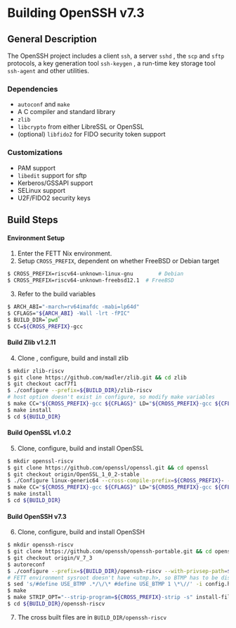 # Building OpenSSH v7.3

## General Description

The OpenSSH project includes a client `ssh`, a server `sshd` , the `scp` and `sftp` protocols, a key generation tool `ssh-keygen` , a run-time key storage tool `ssh-agent` and other utilities. 

### Dependencies 

* `autoconf` and `make`
* A C compiler and standard library
* `zlib`
* `libcrypto` from either LibreSSL or OpenSSL
* (optional) `libfido2` for FIDO security token support

### Customizations

* PAM support
* `libedit` support for sftp
* Kerberos/GSSAPI support
* SELinux support
* U2F/FIDO2 security keys

## Build Steps

#### Environment Setup

1. Enter the FETT Nix environment.
2. Setup `CROSS_PREFIX`, dependent on whether FreeBSD or Debian target

```bash
$ CROSS_PREFIX=riscv64-unknown-linux-gnu 		# Debian
$ CROSS_PREFIX=riscv64-unknown-freebsd12.1 	# FreeBSD
```

3. Refer to the build variables

```bash
$ ARCH_ABI="-march=rv64imafdc -mabi=lp64d"	
$ CFLAGS="${ARCH_ABI} -Wall -lrt -fPIC"
$ BUILD_DIR=`pwd`
$ CC=${CROSS_PREFIX}-gcc
```

#### Build Zlib v1.2.11

4. Clone , configure, build and install zlib

```bash
$ mkdir zlib-riscv
$ git clone https://github.com/madler/zlib.git && cd zlib
$ git checkout cacf7f1
$ ./configure --prefix=${BUILD_DIR}/zlib-riscv 
# host option doesn't exist in configure, so modify make variables
$ make CC="${CROSS_PREFIX}-gcc ${CFLAGS}" LD="${CROSS_PREFIX}-gcc ${CFLAGS}" AR="${CROSS_PREFIX}-ar" RANLIB="${CROSS_PREFIX}-ranlib" 
$ make install
$ cd ${BUILD_DIR}
```

#### Build OpenSSL v1.0.2

5. Clone, configure, build and install OpenSSL

```bash
$ mkdir openssl-riscv
$ git clone https://github.com/openssl/openssl.git && cd openssl
$ git checkout origin/OpenSSL_1_0_2-stable
$ ./Configure linux-generic64 --cross-compile-prefix=${CROSS_PREFIX}- --openssldir=${BUILD_DIR}/openssl-riscv 
$ make CC="${CROSS_PREFIX}-gcc ${CFLAGS}" LD="${CROSS_PREFIX}-gcc ${CFLAGS}" AR="${CROSS_PREFIX}-ar r"
$ make install
$ cd ${BUILD_DIR}
```

#### Build OpenSSH v7.3

6. Clone, configure, build and install OpenSSH

```bash
$ mkdir openssh-riscv
$ git clone https://github.com/openssh/openssh-portable.git && cd openssh-portable
$ git checkout origin/V_7_3
$ autoreconf
$ ./configure --prefix=${BUILD_DIR}/openssh-riscv --with-privsep-path=${BUILD_DIR}/openssh-riscv/var/empty --host=${CROSS_PREFIX} --with-libs --with-zlib=${BUILD_DIR}/zlib-riscv --with-ssl-dir=${BUILD_DIR}/openssl-riscv --disable-etc-default-login CC="${CROSS_PREFIX}-gcc ${CFLAGS}" LD="${CROSS_PREFIX}-gcc ${CFLAGS}" AR="${CROSS_PREFIX}-ar" RANLIB="${CROSS_PREFIX}-ranlib"
# FETT environment sysroot doesn't have <utmp.h>, so BTMP has to be disabled in config.h
$ sed 's/#define USE_BTMP .*/\/\* #define USE_BTMP 1 \*\//' -i config.h
$ make
$ make STRIP_OPT="--strip-program=${CROSS_PREFIX}-strip -s" install-files
$ cd ${BUILD_DIR}/openssh-riscv
```

7. The cross built files are in `BUILD_DIR/openssh-riscv`
